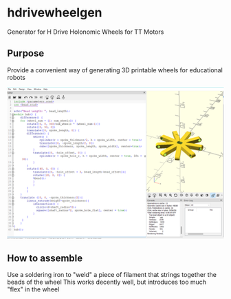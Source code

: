 # hdrivewheelgen
Generator for H Drive Holonomic Wheels for TT Motors

## Purpose
Provide a convenient way of generating 3D printable wheels for educational robots

![hubpicture](hubpicture.png)

## How to assemble
Use a soldering iron to "weld" a piece of filament that strings together the beads of the wheel
This works decently well, but introduces too much "flex" in the wheel
